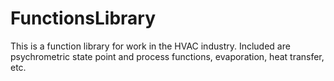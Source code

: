 # FunctionsLibrary
This is a function library for work in the HVAC industry. Included are psychrometric state point and process functions, evaporation, heat transfer, etc.

